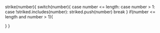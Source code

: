 strike(number){
  switch(number){
    case number <= length:
    case number > 1:
    case !striked.includes(number):
      striked.push(number)
      break
  }
  if(number <= length  and number > 1){

  }
}